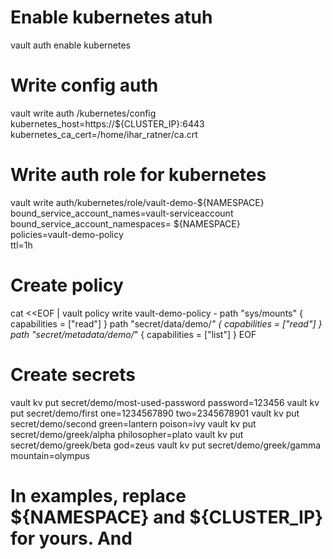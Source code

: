 # Enable kubernetes atuh
vault auth enable kubernetes

# Write config auth
vault write auth /kubernetes/config \
kubernetes_host=https://${CLUSTER_IP}:6443 \
kubernetes_ca_cert=/home/ihar_ratner/ca.crt

# Write auth role for kubernetes
vault write auth/kubernetes/role/vault-demo-${NAMESPACE} \
    bound_service_account_names=vault-serviceaccount \
    bound_service_account_namespaces= ${NAMESPACE} \
    policies=vault-demo-policy \
    ttl=1h
    
# Create policy
cat <<EOF | vault policy write vault-demo-policy -
path "sys/mounts" { capabilities = ["read"] }
path "secret/data/demo/*" { capabilities = ["read"] }
path "secret/metadata/demo/*" { capabilities = ["list"] }
EOF

# Create secrets
vault kv put secret/demo/most-used-password password=123456
vault kv put secret/demo/first one=1234567890 two=2345678901
vault kv put secret/demo/second green=lantern poison=ivy
vault kv put secret/demo/greek/alpha philosopher=plato
vault kv put secret/demo/greek/beta god=zeus
vault kv put secret/demo/greek/gamma mountain=olympus

# In examples, replace ${NAMESPACE} and ${CLUSTER_IP} for yours. And
